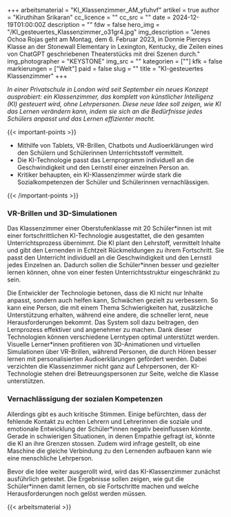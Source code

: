 +++
arbeitsmaterial = "KI_Klassenzimmer_AM_yfuhvf"
artikel = true
author = "Kiruthihan Srikaran"
cc_licence = ""
cc_src = ""
date = 2024-12-19T01:00:00Z
description = ""
fdw = false
hero_img = "/KI_gesteuertes_Klassenzimmer_o31gr4.jpg"
img_description = "Jenes Ochoa Rojas geht am Montag, dem 6. Februar 2023, in Donnie Pierceys Klasse an der Stonewall Elementary in Lexington, Kentucky, die Zeilen eines von ChatGPT geschriebenen Theaterstücks mit drei Szenen durch."
img_photographer = "KEYSTONE"
img_src = ""
kategorien = [""]
kfk = false
markierungen = ["Welt"]
paid = false
slug = ""
title = "KI-gesteuertes Klassenzimmer"
+++

_In einer Privatschule in London wird seit September ein neues Konzept ausprobiert: ein Klassenzimmer, das komplett von künstlicher Intelligenz (KI) gesteuert wird, ohne Lehrpersonen. Diese neue Idee soll zeigen, wie KI das Lernen verändern kann, indem sie sich an die Bedürfnisse jedes Schülers anpasst und das Lernen effizienter macht._

{{< important-points >}}

<ul>

<li>Mithilfe von Tablets, VR-Brillen, Chatbots und Audioerklärungen wird den Schülern und Schülerinnen Unterrichtsstoff vermittelt.</li>

<li>Die KI-Technologie passt das Lernprogramm individuell an die Geschwindigkeit und den Lernstil einer einzelnen Person an.</li>

<li>Kritiker behaupten, ein KI-Klassenzimmer würde stark die Sozialkompetenzen der Schüler und Schülerinnen vernachlässigen.</li>

</ul>

{{< /important-points >}}

### VR-Brillen und 3D-Simulationen

Das Klassenzimmer einer Oberstufenklasse mit 20 Schüler\*innen ist mit einer fortschrittlichen KI-Technologie ausgestattet, die den gesamten Unterrichtsprozess übernimmt. Die KI plant den Lehrstoff, vermittelt Inhalte und gibt den Lernenden in Echtzeit Rückmeldungen zu ihrem Fortschritt. Sie passt den Unterricht individuell an die Geschwindigkeit und den Lernstil jedes Einzelnen an. Dadurch sollen die Schüler*innen besser und gezielter lernen können, ohne von einer festen Unterrichtsstruktur eingeschränkt zu sein.

Die Entwickler der Technologie betonen, dass die KI nicht nur Inhalte anpasst, sondern auch helfen kann, Schwächen gezielt zu verbessern. So kann eine Person, die mit einem Thema Schwierigkeiten hat, zusätzliche Unterstützung erhalten, während eine andere, die schneller lernt, neue Herausforderungen bekommt. Das System soll dazu beitragen, den Lernprozess effektiver und angenehmer zu machen. Dank dieser Technologien können verschiedene Lerntypen optimal unterstützt werden. Visuelle Lerner*innen profitieren von 3D-Animationen und virtuellen Simulationen über VR-Brillen, während Personen, die durch Hören besser lernen mit personalisierten Audioerklärungen gefördert werden. Dabei verzichten die Klassenzimmer nicht ganz auf Lehrpersonen, der KI-Technologie stehen drei Betreuungspersonen zur Seite, welche die Klasse unterstützen.

### Vernachlässigung der sozialen Kompetenzen

Allerdings gibt es auch kritische Stimmen. Einige befürchten, dass der fehlende Kontakt zu echten Lehrern und Lehrerinnen die soziale und emotionale Entwicklung der Schüler*innen negativ beeinflussen könnte. Gerade in schwierigen Situationen, in denen Empathie gefragt ist, könnte die KI an ihre Grenzen stossen. Zudem wird infrage gestellt, ob eine Maschine die gleiche Verbindung zu den Lernenden aufbauen kann wie eine menschliche Lehrperson.

Bevor die Idee weiter ausgerollt wird, wird das KI-Klassenzimmer zunächst ausführlich getestet. Die Ergebnisse sollen zeigen, wie gut die Schüler*innen damit lernen, ob sie Fortschritte machen und welche Herausforderungen noch gelöst werden müssen.

{{< arbeitsmaterial >}}